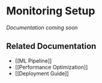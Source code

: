 # Monitoring Setup

*Documentation coming soon*

## Related Documentation
- [[ML Pipeline]]
- [[Performance Optimization]]
- [[Deployment Guide]] 